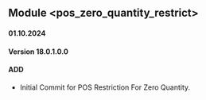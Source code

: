 ## Module <pos_zero_quantity_restrict>

#### 01.10.2024
#### Version 18.0.1.0.0
#### ADD
 - Initial Commit for POS Restriction For Zero Quantity.
